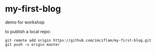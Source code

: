 # my-first-blog
demo for workshop
 
to publish a local repo:
```
git remote add origin https://github.com/imciflam/my-first-blog.git
git push -u origin master
```
